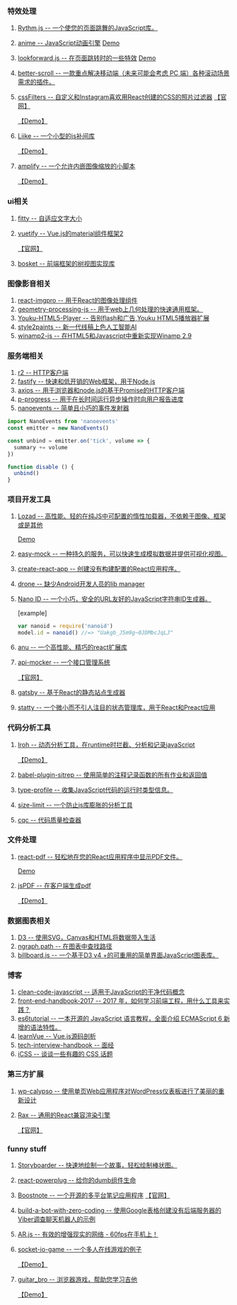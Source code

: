 ### 特效处理
1. [Rythm.js  --  一个使您的页面跳舞的JavaScript库。](https://github.com/Okazari/Rythm.js)
2. [anime -- JavaScript动画引擎](https://github.com/juliangarnier/anime)
    [Demo](https://okazari.github.io/Rythm.js/)
3. [lookforward.js -- 在页面跳转时的一些特效](https://github.com/appleple/lookforward)
    [Demo](https://appleple.github.io/lookforward/)
4. [better-scroll -- 一款重点解决移动端（未来可能会考虑 PC 端）各种滚动场景需求的插件。](https://github.com/ustbhuangyi/better-scroll)
5. [cssFilters -- 自定义和Instagram喜欢用React创建的CSS的照片过滤器](https://github.com/ghosh/cssFilters) [【官网】](http://www.cssfilters.co/)
    
    [【Demo】](https://ustbhuangyi.github.io/better-scroll/#/examples)
6. [Liike -- 一个小型的js补间库](https://github.com/LiikeJS/Liike)

    [【Demo】](https://liike.js.org/)
7. [amplify -- 一个允许内嵌图像缩放的小脚本](https://github.com/charlestati/amplify)
    
    [【Demo】](https://charlestati.github.io/amplify/)
### ui相关
1. [fitty -- 自适应文字大小](https://github.com/rikschennink/fitty)
2. [vuetify -- Vue.js的material组件框架2](https://github.com/vuetifyjs/vuetify)
    
    [【官网】](https://vuetifyjs.com/)
3. [bosket -- 前端框架的树视图实现库](https://github.com/elbywan/bosket)
### 图像影音相关
1. [react-imgpro  --  用于React的图像处理组件](https://github.com/nitin42/react-imgpro)
2. [geometry-processing-js -- 用于web上几何处理的快速通用框架。](https://github.com/GeometryCollective/geometry-processing-js)
3. [Youku-HTML5-Player  -- 告别flash和广告,Youku HTML5播放器扩展](https://github.com/esterTion/Youku-HTML5-Player)
4. [style2paints -- 新一代线稿上色人工智能AI](https://github.com/lllyasviel/style2paints)
5. [winamp2-js -- 在HTML5和Javascript中重新实现Winamp 2.9](https://github.com/captbaritone/winamp2-js)
### 服务端相关
1. [r2 -- HTTP客户端](https://github.com/mikeal/r2)
2. [fastify -- 快速和低开销的Web框架，用于Node.js](https://github.com/fastify/fastify)
3. [axios  --  用于浏览器和node.js的基于Promise的HTTP客户端](https://github.com/mzabriskie/axios)
4. [p-progress -- 用于在长时间运行异步操作时向用户报告进度](https://github.com/sindresorhus/p-progress)
5. [nanoevents -- 简单且小巧的事件发射器](https://github.com/ai/nanoevents)
```js
import NanoEvents from 'nanoevents'
const emitter = new NanoEvents()

const unbind = emitter.on('tick', volume => {
  summary += volume
})

function disable () {
  unbind()
}
```
### 项目开发工具
1. [Lozad -- 高性能、轻的在纯JS中可配置的惰性加载器，不依赖于图像、框架或是其他](https://github.com/ApoorvSaxena/lozad.js)

    [Demo](https://apoorv.pro/lozad.js/demo/index.html)
2. [easy-mock  --  一种持久的服务，可以快速生成模拟数据并提供可视化视图。](https://github.com/easy-mock/easy-mock)
3. [create-react-app -- 创建没有构建配置的React应用程序。](https://github.com/facebookincubator/create-react-app)
4. [drone -- 缺少Android开发人员的lib manager](https://github.com/cesarferreira/drone)
5. [Nano ID -- 一个小巧，安全的URL友好的JavaScript字符串ID生成器。](https://github.com/ai/nanoid)
    
    [example]
    ```js
    var nanoid = require('nanoid')
    model.id = nanoid() //=> "Uakgb_J5m9g~0JDMbcJqLJ"
    ```
6. [anu -- 一个高性能、精巧的react扩展库](https://github.com/RubyLouvre/anu)
7. [api-mocker -- 一个接口管理系统](https://github.com/DXY-F2E/api-mocker)

    [【官网】](https://rubylouvre.github.io/anu/)
8. [gatsby -- 基于React的静态站点生成器](https://github.com/gatsbyjs/gatsby)
9. [statty -- 一个微小而不引人注目的状态管理库，用于React和Preact应用](https://github.com/vesparny/statty)
### 代码分析工具
1. [Iroh -- 动态分析工具，在runtime时拦截、分析和记录javaScript](https://github.com/maierfelix/Iroh)

    [【Demo】](https://maierfelix.github.io/Iroh/examples/execution-path/)
2. [babel-plugin-sitrep -- 使用简单的注释记录函数的所有作业和返回值](https://github.com/tkh44/babel-plugin-sitrep)
3. [type-profile -- 收集JavaScript代码的运行时类型信息。](https://github.com/fhinkel/type-profile)
4. [size-limit -- 一个防止js库膨胀的分析工具](https://github.com/ai/size-limit)
5. [cqc -- 代码质量检查器](https://github.com/xcatliu/cqc)
### 文件处理
1. [react-pdf -- 轻松地在您的React应用程序中显示PDF文件。](https://github.com/wojtekmaj/react-pdf)

    [Demo](http://projekty.wojtekmaj.pl/react-pdf/)
2. [jsPDF -- 在客户端生成pdf](https://github.com/MrRio/jsPDF)
    
    [【Demo】](http://rawgit.com/MrRio/jsPDF/master/)
### 数据图表相关
1. [D3 -- 使用SVG，Canvas和HTML将数据带入生活](https://github.com/d3/d3)
2. [ngraph.path -- 在图表中查找路径](https://github.com/anvaka/ngraph.path)
3. [billboard.js -- 一个基于D3 v4 +的可重用的简单界面JavaScript图表库。](https://github.com/naver/billboard.js)
### 博客
1. [clean-code-javascript -- 适用于JavaScript的干净代码概念](https://github.com/ryanmcdermott/clean-code-javascript)
2. [front-end-handbook-2017 -- 2017 年，如何学习前端工程，用什么工具来实践？](https://github.com/xitu/front-end-handbook-2017)
3. [es6tutorial -- 一本开源的 JavaScript 语言教程，全面介绍 ECMAScript 6 新增的语法特性。](https://github.com/ruanyf/es6tutorial)
4. [learnVue -- Vue.js源码剖析](https://github.com/answershuto/learnVue)
5. [tech-interview-handbook -- 面经](https://github.com/yangshun/tech-interview-handbook)
6. [iCSS -- 谈谈一些有趣的 CSS 话题](https://github.com/chokcoco/iCSS)
### 第三方扩展
1. [wp-calypso -- 使用单页Web应用程序对WordPress仪表板进行了美丽的重新设计](https://github.com/Automattic/wp-calypso)
2. [Rax -- 通用的React兼容渲染引擎](https://github.com/alibaba/rax)
    
    [【官网】](https://alibaba.github.io/rax/component/text)
### funny stuff
1. [Storyboarder -- 快速地绘制一个故事，轻松绘制棒状图。](https://github.com/wonderunit/storyboarder)
2. [react-powerplug -- 给你的dumb组件生命 ](https://github.com/renatorib/react-powerplug)
3. [Boostnote -- 一个开源的多平台笔记应用程序](https://github.com/BoostIO/Boostnote)
    [【官网】](https://boostnote.io/)
4. [build-a-bot-with-zero-coding -- 使用Google表格创建没有后端服务器的Viber调查聊天机器人的示例](https://github.com/Viber/build-a-bot-with-zero-coding)
5. [AR.js -- 有效的增强现实的网络 - 60fps在手机上！](https://github.com/jeromeetienne/AR.js)
6. [socket-io-game -- 一个多人在线游戏的例子](https://github.com/sgoedecke/socket-io-game)
    
    [【Demo】](http://socket-blocker.herokuapp.com/)
7. [guitar_bro -- 浏览器游戏，帮助您学习吉他](https://github.com/makaroni4/guitar_bro)
    
    [【Demo】](https://makaroni4.github.io/guitar_bro/)

